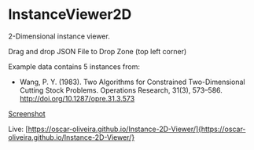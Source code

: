 # InstanceViewer2D

2-Dimensional instance viewer.

Drag and drop JSON File to Drop Zone (top left corner)

Example data contains 5 instances from:

* Wang, P. Y. (1983). Two Algorithms for Constrained Two-Dimensional Cutting Stock Problems. Operations Research, 31(3), 573–586. http://doi.org/10.1287/opre.31.3.573

[Screenshot](https://github.com/Oscar-Oliveira/InstanceViewer2D/blob/master/images/InstanceViewer.png)

Live: [https://oscar-oliveira.github.io/Instance-2D-Viewer/]{https://oscar-oliveira.github.io/Instance-2D-Viewer/}